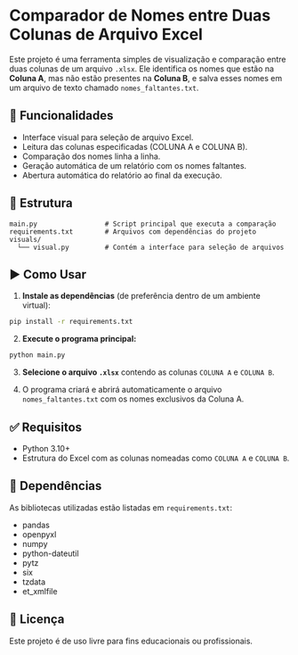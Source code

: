 
# Comparador de Nomes entre Duas Colunas de Arquivo Excel

Este projeto é uma ferramenta simples de visualização e comparação entre duas colunas de um arquivo `.xlsx`. Ele identifica os nomes que estão na **Coluna A**, mas não estão presentes na **Coluna B**, e salva esses nomes em um arquivo de texto chamado `nomes_faltantes.txt`.

## 🔧 Funcionalidades

- Interface visual para seleção de arquivo Excel.
- Leitura das colunas especificadas (COLUNA A e COLUNA B).
- Comparação dos nomes linha a linha.
- Geração automática de um relatório com os nomes faltantes.
- Abertura automática do relatório ao final da execução.

## 📁 Estrutura

```
main.py                 # Script principal que executa a comparação
requirements.txt        # Arquivos com dependências do projeto
visuals/
  └── visual.py         # Contém a interface para seleção de arquivos
```

## ▶️ Como Usar

1. **Instale as dependências** (de preferência dentro de um ambiente virtual):

```bash
pip install -r requirements.txt
```

2. **Execute o programa principal:**

```bash
python main.py
```

3. **Selecione o arquivo `.xlsx`** contendo as colunas `COLUNA A` e `COLUNA B`.

4. O programa criará e abrirá automaticamente o arquivo `nomes_faltantes.txt` com os nomes exclusivos da Coluna A.

## ✅ Requisitos

- Python 3.10+
- Estrutura do Excel com as colunas nomeadas como `COLUNA A` e `COLUNA B`.

## 🧪 Dependências

As bibliotecas utilizadas estão listadas em `requirements.txt`:

- pandas
- openpyxl
- numpy
- python-dateutil
- pytz
- six
- tzdata
- et_xmlfile

## 📝 Licença

Este projeto é de uso livre para fins educacionais ou profissionais.
